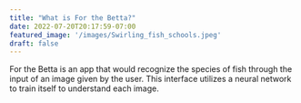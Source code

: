 ```yaml
---
title: "What is For the Betta?"
date: 2022-07-20T20:17:59-07:00
featured_image: '/images/Swirling_fish_schools.jpeg'
draft: false
---
```


For the Betta is an app that would recognize the species of fish through the input of an image given by the user. This interface utilizes a neural network to train itself to understand each image. 



